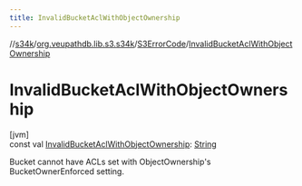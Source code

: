 ```yaml
---
title: InvalidBucketAclWithObjectOwnership
---
```

//[s34k](../../../index.html)/[org.veupathdb.lib.s3.s34k](../index.html)/[S3ErrorCode](index.html)/[InvalidBucketAclWithObjectOwnership](-invalid-bucket-acl-with-object-ownership.html)



# InvalidBucketAclWithObjectOwnership



[jvm]\
const val [InvalidBucketAclWithObjectOwnership](-invalid-bucket-acl-with-object-ownership.html): [String](https://kotlinlang.org/api/latest/jvm/stdlib/kotlin/-string/index.html)



Bucket cannot have ACLs set with ObjectOwnership's BucketOwnerEnforced setting.




